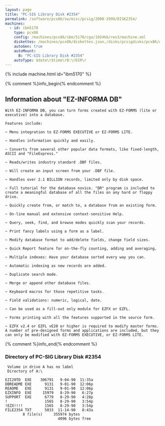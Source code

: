 ```yaml
---
layout: page
title: "PC-SIG Library Disk #2354"
permalink: /software/pcx86/sw/misc/pcsig/2000-2999/DISK2354/
machines:
  - id: ibm5170
    type: pcx86
    config: /machines/pcx86/ibm/5170/cga/1024kb/rev3/machine.xml
    diskettes: /machines/pcx86/diskettes.json,/disks/pcsigdisks/pcx86/diskettes.json
    autoGen: true
    autoMount:
      B: "PC-SIG Library Disk #2354"
    autoType: $date\r$time\rB:\rDIR\r
---
```


{% include machine.html id="ibm5170" %}

{% comment %}info_begin{% endcomment %}

## Information about "EZ-INFORMA DB"

    With EZ-INFORMA DB, you can turn forms created with EZ-FORMS (lite or
    executive) into a database.
    
    Features include:
    
    ~ Menu integration to EZ-FORMS EXECUTIVE or EZ-FORMS LITE.
    
    ~ Handles information quickly and easily.
    
    ~ Converts from several other popular data formats, like fixed-length,
    ASCII and "FileExpress."
    
    ~ Reads/writes industry standard .DBF files.
    
    ~ Will create an input screen from your .DBF file.
    
    ~ Handles over 2.1 BILLION records, limited only by disk space.
    
    ~ Full tutorial for the database novice. "DR" program is included to
    create a meaningful database of all the files on any hard or floppy
    drive.
    
    ~ Quickly create from, or match to, a database from an existing form.
    
    ~ On-line manual and extensive context-sensitive Help.
    
    ~ Query, seek, find, and browse modes quickly scan your records.
    
    ~ Print fancy labels using a form as a label.
    
    ~ Modify database format to add/delete fields, change field sizes.
    
    ~ Quick Report feature for on-the-fly counting, adding and averaging.
    
    ~ Multiple indexes: Have your database sorted every way you can.
    
    ~ Automatic indexing as new records are added.
    
    ~ Duplicate search mode.
    
    ~ Merge or append other database files.
    
    ~ Keyboard macros for those repetitive tasks.
    
    ~ Field validations: numeric, logical, date.
    
    ~ Can be used as a fill-out only module for EZFX or EZFL.
    
    ~ Forms printing with all the features supported in the source form.
    
    ~ EZFX v2.4 or EZFL vE20 or higher is required to modify master forms.
    A number of pre-designed forms and applications are included, but they
    can only be modified with EZ-FORMS EXECUTIVE, or EZ-FORMS LITE.
{% comment %}info_end{% endcomment %}


### Directory of PC-SIG Library Disk #2354

     Volume in drive A has no label
     Directory of A:\

    EZI20TD  EXE    306791   9-04-90  11:35a
    DBREADME EXE      9131   9-01-90  12:06p
    README   EXE      9131   9-01-90  12:06p
    EZXINFO  EXE     15979   8-29-90   6:27p
    SUPPORT  EXE      6779   8-29-90   4:28p
    !                 1565   8-29-90   3:54p
    !EZX!!!!          1565   8-29-90   3:54p
    FILE2354 TXT      5033  11-14-90   8:43a
            8 file(s)     355974 bytes
                            4096 bytes free
